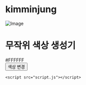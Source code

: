 # kimminjung
![Image](https://github.com/user-attachments/assets/609606e3-6754-4f0e-a6a2-ecca3c09b5cd)
<html lang="ko">
<head>
    <meta charset="UTF-8">
    <meta name="viewport" content="width=device-width, initial-scale=1.0">
    <title>무작위 색상 생성기</title>
    <link rel="stylesheet" href="style.css">
</head>
<body>
    <div class="container">
        <h1>무작위 색상 생성기</h1>
        <div class="color-box">
            <span id="color-code">#FFFFFF</span>
        </div>
        <button id="change-color-btn">색상 변경</button>
    </div>
    
    <script src="script.js"></script>
</body>
</html>
